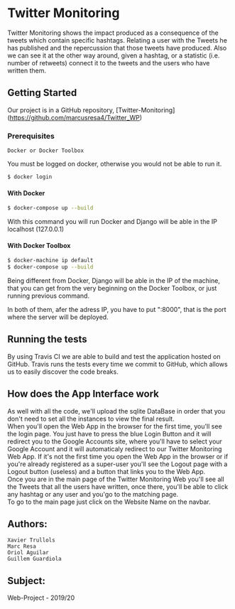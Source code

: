 # Twitter Monitoring
Twitter Monitoring shows the impact produced as a consequence of the tweets which contain specific hashtags. Relating a user with the Tweets he has published and the repercussion that those tweets have produced. Also we can see it at the other way around, given a hashtag, or a statistic (i.e. number of retweets) connect it to the tweets and the users who have written them.

## Getting Started
Our project is in a GitHub repository, [Twitter-Monitoring] (https://github.com/marcusresa4/Twitter_WP)

### Prerequisites
    Docker or Docker Toolbox

You must be logged on docker, otherwise you would not be able to run it.
```bash
$ docker login
```
#### With Docker

```bash
$ docker-compose up --build
```
With this command you will run Docker and Django will be able in the IP localhost (127.0.0.1) 

#### With Docker Toolbox

```bash
$ docker-machine ip default
$ docker-compose up --build
```
Being different from Docker, Django will be able in the IP of the machine, that you can get from the very beginning on the Docker Toolbox, or just running previous command. 

In both of them, afer the adress IP, you have to put ":8000", that is the port where the server will be deployed.

## Running the tests
By using Travis CI we are able to build and test the application hosted on GitHub. Travis runs the tests every time we commit to GitHub, which allows us to easily discover the code breaks.

## How does the App Interface work
As well with all the code, we'll upload the sqlite DataBase in order that you don't need to set all the instances to view the final result.\
When you'll open the Web App in the browser for the first time, you'll see the login page. You just have to press the blue Login Button and it will redirect you to the Google Accounts site, where you'll have to select your Google Account and it will automaticaly redirect to our Twitter Monitoring Web App. If it's not the first time you open the Web App in the browser or if you're already registered as a super-user you'll see the Logout page with a Logout button (useless) and a button that links you to the Web App.\
Once you are in the main page of the Twitter Monitoring Web you'll see all the Tweets that all the users have written, once there, you'll be able to click any hashtag or any user and you'go to the matching page.\
To go to the main page just click on the Website Name on the navbar. 

## Authors:
    Xavier Trullols
    Marc Resa
    Oriol Aguilar
    Guillem Guardiola

## Subject: 
Web-Project - 2019/20

